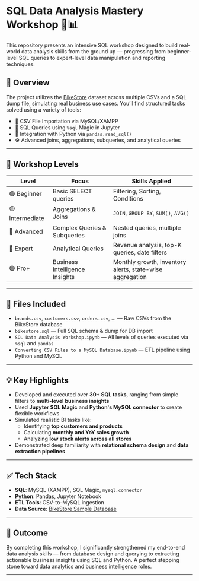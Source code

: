 # SQL Data Analysis Mastery Workshop 🧠📊

This repository presents an intensive SQL workshop designed to build real-world data analysis skills from the ground up — progressing from beginner-level SQL queries to expert-level data manipulation and reporting techniques.

## 📌 Overview

The project utilizes the [BikeStore](https://www.sqltutorial.org/sql-sample-database/) dataset across multiple CSVs and a SQL dump file, simulating real business use cases. You’ll find structured tasks solved using a variety of tools:

- 📁 CSV File Importation via MySQL/XAMPP  
- 🧪 SQL Queries using `%sql` Magic in Jupyter  
- 🐍 Integration with Python via `pandas.read_sql()`  
- ⚙️ Advanced joins, aggregations, subqueries, and analytical queries

---

## 🚀 Workshop Levels

| Level | Focus | Skills Applied |
|-------|-------|----------------|
| 🟢 Beginner | Basic SELECT queries | Filtering, Sorting, Conditions |
| 🟡 Intermediate | Aggregations & Joins | `JOIN`, `GROUP BY`, `SUM()`, `AVG()` |
| 🔵 Advanced | Complex Queries & Subqueries | Nested queries, multiple joins |
| 🔴 Expert | Analytical Queries | Revenue analysis, top-K queries, date filters |
| 🟣 Pro+ | Business Intelligence Insights | Monthly growth, inventory alerts, state-wise aggregation |

---

## 📂 Files Included

- `brands.csv`, `customers.csv`, `orders.csv`, ... — Raw CSVs from the BikeStore database  
- `bikestore.sql` — Full SQL schema & dump for DB import  
- `SQL Data Analysis Workshop.ipynb` — All levels of queries executed via `%sql` and `pandas`  
- `Converting CSV Files to a MySQL Database.ipynb` — ETL pipeline using Python and MySQL  

---

## 💡 Key Highlights

- Developed and executed over **30+ SQL tasks**, ranging from simple filters to **multi-level business insights**
- Used **Jupyter SQL Magic** and **Python's MySQL connector** to create flexible workflows
- Simulated realistic BI tasks like:
  - Identifying **top customers and products**
  - Calculating **monthly and YoY sales growth**
  - Analyzing **low stock alerts across all stores**
- Demonstrated deep familiarity with **relational schema design** and **data extraction pipelines**

---

## ✅ Tech Stack

- **SQL**: MySQL (XAMPP), SQL Magic, `mysql.connector`
- **Python**: Pandas, Jupyter Notebook
- **ETL Tools**: CSV-to-MySQL ingestion
- **Data Source**: [BikeStore Sample Database](https://www.sqltutorial.org/sql-sample-database/)

---

## 🧠 Outcome

By completing this workshop, I significantly strengthened my end-to-end data analysis skills — from database design and querying to extracting actionable business insights using SQL and Python. A perfect stepping stone toward data analytics and business intelligence roles.

---

